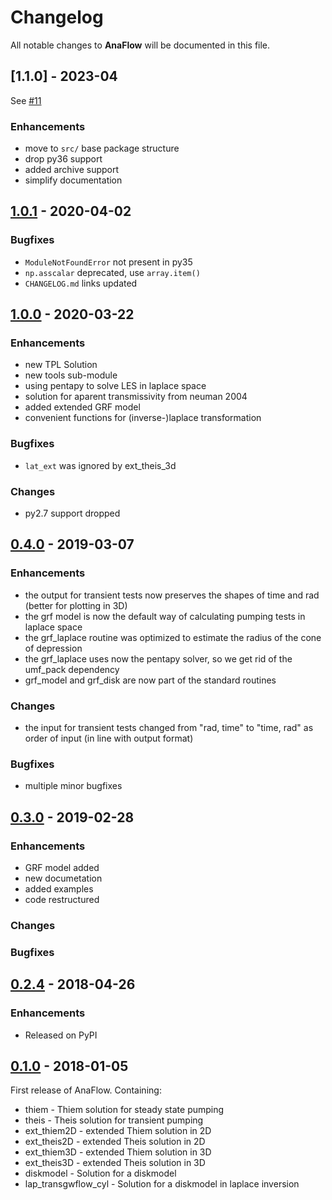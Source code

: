 # Changelog

All notable changes to **AnaFlow** will be documented in this file.


## [1.1.0] - 2023-04

See [#11](https://github.com/GeoStat-Framework/AnaFlow/pull/11)

### Enhancements
- move to `src/` base package structure
- drop py36 support
- added archive support
- simplify documentation


## [1.0.1] - 2020-04-02

### Bugfixes
- `ModuleNotFoundError` not present in py35
- `np.asscalar` deprecated, use `array.item()`
- `CHANGELOG.md` links updated


## [1.0.0] - 2020-03-22

### Enhancements
- new TPL Solution
- new tools sub-module
- using pentapy to solve LES in laplace space
- solution for aparent transmissivity from neuman 2004
- added extended GRF model
- convenient functions for (inverse-)laplace transformation

### Bugfixes
- `lat_ext` was ignored by ext_theis_3d

### Changes
- py2.7 support dropped


## [0.4.0] - 2019-03-07

### Enhancements
- the output for transient tests now preserves the shapes of time and rad (better for plotting in 3D)
- the grf model is now the default way of calculating pumping tests in laplace space
- the grf_laplace routine was optimized to estimate the radius of the cone of depression
- the grf_laplace uses now the pentapy solver, so we get rid of the umf_pack dependency
- grf_model and grf_disk are now part of the standard routines

### Changes
- the input for transient tests changed from "rad, time" to "time, rad" as order of input (in line with output format)

### Bugfixes
- multiple minor bugfixes


## [0.3.0] - 2019-02-28

### Enhancements
- GRF model added
- new documetation
- added examples
- code restructured

### Changes

### Bugfixes


## [0.2.4] - 2018-04-26

### Enhancements
- Released on PyPI


## [0.1.0] - 2018-01-05

First release of AnaFlow.
Containing:
- thiem - Thiem solution for steady state pumping
- theis - Theis solution for transient pumping
- ext_thiem2D - extended Thiem solution in 2D
- ext_theis2D - extended Theis solution in 2D
- ext_thiem3D - extended Thiem solution in 3D
- ext_theis3D - extended Theis solution in 3D
- diskmodel - Solution for a diskmodel
- lap_transgwflow_cyl - Solution for a diskmodel in laplace inversion


[1.0.1]: https://github.com/GeoStat-Framework/AnaFlow/compare/v1.0.1...v1.1.0
[1.0.1]: https://github.com/GeoStat-Framework/AnaFlow/compare/v1.0.0...v1.0.1
[1.0.0]: https://github.com/GeoStat-Framework/AnaFlow/compare/v0.4.0...v1.0.0
[0.4.0]: https://github.com/GeoStat-Framework/AnaFlow/compare/v0.3.0...v0.4.0
[0.3.0]: https://github.com/GeoStat-Framework/AnaFlow/compare/v0.2.4...v0.3.0
[0.2.4]: https://github.com/GeoStat-Framework/AnaFlow/compare/v0.1...v0.2.4
[0.1.0]: https://github.com/GeoStat-Framework/AnaFlow/releases/tag/v0.1

